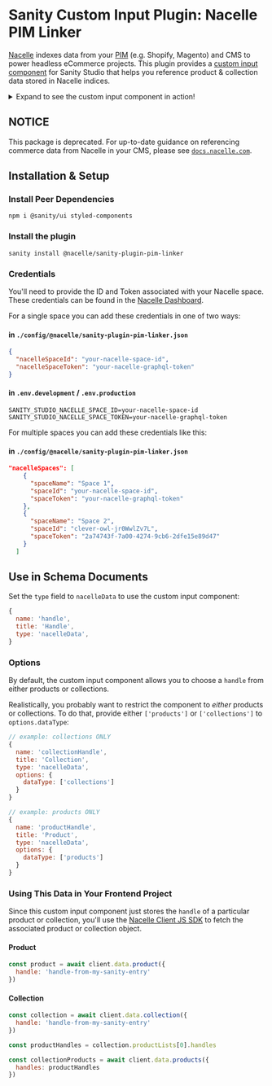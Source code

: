 # Sanity Custom Input Plugin: Nacelle PIM Linker

[Nacelle](https://docs.getnacelle.com/intro.html#what-is-nacelle) indexes data from your [PIM](https://en.wikipedia.org/wiki/Product_information_management) (e.g. Shopify, Magento) and CMS to power headless eCommerce projects. This plugin provides a [custom input component](https://www.sanity.io/docs/custom-input-widgets) for Sanity Studio that helps you reference product & collection data stored in Nacelle indices.

<details>
  <summary>Expand to see the custom input component in action!</summary>
  <img src="https://user-images.githubusercontent.com/5732000/105260780-65532a00-5b5c-11eb-9cc5-c5f8bddb89b4.gif" alt="The Nacelle PIM Linker component is used in Sanity Studio to select products stored in Nacelle's indices">
</details>

## NOTICE

This package is deprecated. For up-to-date guidance on referencing commerce data from Nacelle in your CMS, please see [`docs.nacelle.com`](https://docs.nacelle.com).

## Installation & Setup

### Install Peer Dependencies

`npm i @sanity/ui styled-components`

### Install the plugin

`sanity install @nacelle/sanity-plugin-pim-linker`

### Credentials

You'll need to provide the ID and Token associated with your Nacelle space. These credentials can be found in the [Nacelle Dashboard](https://dashboard.getnacelle.com/).

For a single space you can add these credentials in one of two ways:

#### in `./config/@nacelle/sanity-plugin-pim-linker.json`

```json
{
  "nacelleSpaceId": "your-nacelle-space-id",
  "nacelleSpaceToken": "your-nacelle-graphql-token"
}
```

#### in `.env.development` / `.env.production`

```
SANITY_STUDIO_NACELLE_SPACE_ID=your-nacelle-space-id
SANITY_STUDIO_NACELLE_SPACE_TOKEN=your-nacelle-graphql-token
```

For multiple spaces you can add these credentials like this:

#### in `./config/@nacelle/sanity-plugin-pim-linker.json`

```json
"nacelleSpaces": [
    {
      "spaceName": "Space 1",
      "spaceId": "your-nacelle-space-id",
      "spaceToken": "your-nacelle-graphql-token"
    },
    {
      "spaceName": "Space 2",
      "spaceId": "clever-owl-jr0WwlZv7L",
      "spaceToken": "2a74743f-7a00-4274-9cb6-2dfe15e89d47"
    }
  ]
```

## Use in Schema Documents

Set the `type` field to `nacelleData` to use the custom input component:

```js
{
  name: 'handle',
  title: 'Handle',
  type: 'nacelleData',
}
```

### Options

By default, the custom input component allows you to choose a `handle` from either products or collections.

Realistically, you probably want to restrict the component to _either_ products or collections. To do that, provide either `['products']` or `['collections']` to `options.dataType`:

```js
// example: collections ONLY
{
  name: 'collectionHandle',
  title: 'Collection',
  type: 'nacelleData',
  options: {
    dataType: ['collections']
  }
}
```

```js
// example: products ONLY
{
  name: 'productHandle',
  title: 'Product',
  type: 'nacelleData',
  options: {
    dataType: ['products']
  }
}
```

### Using This Data in Your Frontend Project

Since this custom input component just stores the `handle` of a particular product or collection, you'll use the [Nacelle Client JS SDK](https://docs.getnacelle.com/api-reference/client-js-sdk.html) to fetch the associated product or collection object.

#### Product

```js
const product = await client.data.product({
  handle: 'handle-from-my-sanity-entry'
})
```

#### Collection

```js
const collection = await client.data.collection({
  handle: 'handle-from-my-sanity-entry'
})

const productHandles = collection.productLists[0].handles

const collectionProducts = await client.data.products({
  handles: productHandles
})
```
